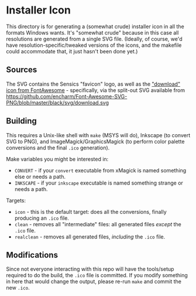 # Installer Icon

This directory is for generating a (somewhat crude) installer icon in all the formats Windows wants. It's "somewhat crude" because in this case all resolutions are generated from a single SVG file. (Ideally, of course, we'd have resolution-specific/tweaked versions of the icons, and the makefile could accommodate that, it just hasn't been done yet.)

## Sources

The SVG contains the Sensics "favicon" logo, as well as the ["download" icon from FontAwesome](http://fortawesome.github.io/Font-Awesome/icon/download/) - specifically, via the split-out SVG available from <https://github.com/encharm/Font-Awesome-SVG-PNG/blob/master/black/svg/download.svg>

## Building

This requires a Unix-like shell with `make` (MSYS will do), Inkscape (to convert SVG to PNG), and ImageMagick/GraphicsMagick (to perform color palette conversions and the final `.ico` generation).

Make variables you might be interested in:

- `CONVERT` - if your `convert` executable from xMagick is named something else or needs a path.
- `INKSCAPE` - if your `inkscape` executable is named something strange or needs a path.

Targets:

- `icon` - this is the default target: does all the conversions, finally producing an `.ico` file.
- `clean` - removes all "intermediate" files: all generated files *except* the `.ico` file.
- `realclean` - removes all generated files, *including* the `.ico` file.

## Modifications

Since not everyone interacting with this repo will have the tools/setup required to do the build, the `.ico` file is committed. If you modify something in here that would change the output, please re-run `make` and commit the new `.ico`.
